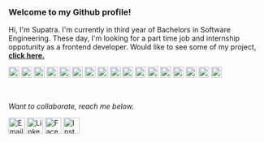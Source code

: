 <!-- ### Howdy 👋 -->

<!--
**Supatra-P/Supatra-P** is a ✨ _special_ ✨ repository because its `README.md` (this file) appears on your GitHub profile.

Here are some ideas to get you started:

- 🔭 I’m currently working on ...
- 🌱 I’m currently learning ...
- 👯 I’m looking to collaborate on ...
- 🤔 I’m looking for help with ...
- 💬 Ask me about ...
- 📫 How to reach me: ...
- 😄 Pronouns: ...
- ⚡ Fun fact: ...
-->

<!-- ## Howdy!😳 ***** -->

### Welcome to my Github profile!
Hi, I'm Supatra. I'm currently in third year of Bachelors in Software Engineering.
These day, I'm looking for a part time job and internship oppotunity as a frontend developer. Would like to see some of my project, <a href="https://github.com/Supatra-P?tab=repositories"><b>click here.</b></a>

<a href="https://developer.mozilla.org/en-US/docs/Web/JavaScript" title="JavaScript"><img src="https://github.com/get-icon/geticon/raw/master/icons/javascript.svg" alt="JavaScript" width="21px" height="21px"></a>
<a href="https://reactjs.org/" title="React"><img src="https://github.com/get-icon/geticon/raw/master/icons/react.svg" alt="React" width="21px" height="21px"></a>
<a href="https://www.w3.org/TR/CSS/" title="CSS3"><img src="https://github.com/get-icon/geticon/raw/master/icons/css-3.svg" alt="CSS3" width="21px" height="21px"></a>
<a href="https://www.w3.org/TR/html5/" title="HTML5"><img src="https://github.com/get-icon/geticon/raw/master/icons/html-5.svg" alt="HTML5" width="21px" height="21px"></a>
<a href="http://dart.dev" title="Dart"><img src="https://user-images.githubusercontent.com/78303835/216830650-80860ab2-f11a-4188-a052-6510f4eb6a10.svg" alt="Dart" width="21px" height="21px"></a>
<a href="http://flutter.dev" title="Flutter"><img src="https://user-images.githubusercontent.com/78303835/216830652-304f39e2-cf02-4d43-b23f-767b286b86b7.svg" alt="Flutter" width="21px" height="21px"></a>
<a href="https://www.java.com/" title="Java"><img src="https://github.com/get-icon/geticon/raw/master/icons/java.svg" alt="Java" width="21px" height="21px"></a>
<a href="https://www.python.org/" title="Python"><img src="https://github.com/get-icon/geticon/raw/master/icons/python.svg" alt="Python" width="21px" height="21px"></a>
<a href="https://php.net/" title="PHP"><img src="https://github.com/get-icon/geticon/raw/master/icons/php.svg" alt="PHP" width="21px" height="21px"></a>
<a href="https://www.codeigniter.com/" title="CodeIgniter"><img src="https://github.com/get-icon/geticon/raw/master/icons/codeigniter.svg" alt="CodeIgniter" width="21px" height="21px"></a>
<a href="https://dev.mysql.com/" title="MySQL"><img src="https://github.com/get-icon/geticon/raw/master/icons/mysql.svg" alt="MySQL" width="21px" height="21px"></a>
<a href="https://www.rabbitmq.com" title="RabbitMQ"><img src="https://user-images.githubusercontent.com/78303835/216830645-c63af726-3849-4bf5-baa2-3fabcdedd48d.svg" alt="RabbitMQ" width="21px" height="21px"></a>
<a href="https://git-scm.com/" title="Git"><img src="https://github.com/get-icon/geticon/raw/master/icons/git-icon.svg" alt="Git" width="21px" height="21px"></a>
<a href="https://www.adobe.com/products/photoshop.html" title="Adobe Photoshop"><img src="https://github.com/get-icon/geticon/raw/master/icons/adobe-photoshop.svg" alt="Adobe Photoshop" width="21px" height="21px"></a>
<a href="https://www.adobe.com/products/illustrator.html" title="Adobe Illustrator"><img src="https://github.com/get-icon/geticon/raw/master/icons/adobe-illustrator.svg" alt="Adobe Illustrator" width="21px" height="21px"></a>
<a href="https://helpx.adobe.com/support/xd.html" title="Adobe XD"><img src="https://user-images.githubusercontent.com/78303835/216830647-eda02214-c630-454f-93e7-1ed1ebe8ccaf.svg" alt="Adobe XD" width="21px" height="21px"></a>
<a href="http://figma.com" title="Figma"><img src="https://user-images.githubusercontent.com/78303835/216830649-b3674888-afb2-4d7a-95f6-e717b1587d08.svg" alt="Figma" width="21px" height="21px"></a>

<br>

<i>Want to collaborate, reach me below.</i>

<a href="mailto: supatra.pinjinda@gmail.com" title="Email"><img src="https://user-images.githubusercontent.com/78303835/216836184-ef70d0c8-292a-4eeb-9a77-29d666ae6baa.png" alt="Email" width="32px" height="32px"></a>
<a href="https://www.linkedin.com/in/supatra-p/" title="LinkedIn"><img src="https://user-images.githubusercontent.com/78303835/216836180-37a9c0a6-1723-4eab-a688-70ecadc9e6fa.png" alt="LinkedIn" width="32px" height="32px"></a>
<a href="https://www.facebook.com/Kkaorinl.Sp.in" title="Facebook"><img src="https://user-images.githubusercontent.com/78303835/216836188-916c2c50-62f5-43ed-8779-10ae3618bae7.png" alt="Facebook" width="32px" height="32px"></a>
<a href="https://www.instagram.com/uspienc/" title="Instagram"><img src="https://user-images.githubusercontent.com/78303835/216836176-5846aaad-8f49-413e-8e34-1afcf9a481b9.png" alt="Instagram" width="32px" height="32px"></a>

<!-- <a href="" title=""><img src="" alt="" width="21px" height="21px"></a> -->
<!-- <a href="https://www.typescriptlang.org/" title="Typescript"><img src="https://github.com/get-icon/geticon/raw/master/icons/typescript-icon.svg" alt="Typescript" width="21px" height="21px"></a> -->
<!-- <a href="https://nodejs.org/" title="Node.js"><img src="https://github.com/get-icon/geticon/raw/master/icons/nodejs-icon.svg" alt="Node.js" width="21px" height="21px"></a> -->


<!-- Programming Languages

<img src="https://img.shields.io/badge/HTML5-E34F26?style=for-the-badge&logo=html5&logoColor=white" /> <img src="https://img.shields.io/badge/CSS3-1572B6?style=for-the-badge&logo=css3&logoColor=white" /> <img src="https://img.shields.io/badge/JavaScript-323330?style=for-the-badge&logo=javascript&logoColor=F7DF1E" /> <img src="https://img.shields.io/badge/Dart-0175C2?style=for-the-badge&logo=dart&logoColor=white" /> <img src="https://img.shields.io/badge/Python-FFD43B?style=for-the-badge&logo=python&logoColor=blue" /> <img src="https://img.shields.io/badge/Java-E76F00?style=for-the-badge&logo=java&logoColor=white" />

Frameworks & Libraries

<img src="https://img.shields.io/badge/React-20232A?style=for-the-badge&logo=react&logoColor=61DAFB" /> <img src="https://img.shields.io/badge/Flutter-02569B?style=for-the-badge&logo=flutter&logoColor=white" /> <img src="https://img.shields.io/badge/Apache-D22128?style=for-the-badge&logo=Apache&logoColor=white" /> <img src="https://img.shields.io/badge/Codeigniter-EF4223?style=for-the-badge&logo=codeigniter&logoColor=white" /> <img src="https://img.shields.io/badge/Xampp-F37623?style=for-the-badge&logo=xampp&logoColor=white" />

Database

<img src="https://img.shields.io/badge/MySQL-005C84?style=for-the-badge&logo=mysql&logoColor=white" /> <img src="https://img.shields.io/badge/MariaDB-003545?style=for-the-badge&logo=mariadb&logoColor=white" /> <img src="https://img.shields.io/badge/rabbitmq-%23FF6600.svg?&style=for-the-badge&logo=rabbitmq&logoColor=white" />

Design

<img src="https://img.shields.io/badge/Adobe%20Illustrator-FF9A00?style=for-the-badge&logo=adobe%20illustrator&logoColor=white" /> <img src="https://img.shields.io/badge/Adobe%20Photoshop-31A8FF?style=for-the-badge&logo=Adobe%20Photoshop&logoColor=black" /> <img src="https://img.shields.io/badge/Adobe%20XD-470137?style=for-the-badge&logo=Adobe%20XD&logoColor=#FF61F6" /> <img src="https://img.shields.io/badge/Figma-F24E1E?style=for-the-badge&logo=figma&logoColor=white" /> <img src="https://img.shields.io/badge/Canva-%2300C4CC.svg?&style=for-the-badge&logo=Canva&logoColor=white" /> <img src="https://img.shields.io/badge/Framer-black?style=for-the-badge&logo=framer&logoColor=blue" /> <img src="https://img.shields.io/badge/Unsplash-000000?style=for-the-badge&logo=Unsplash&logoColor=white" />
 -->
